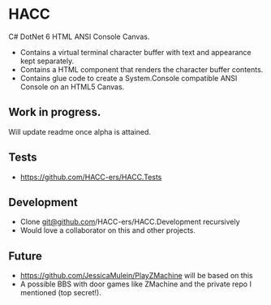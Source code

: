 # HACC

C# DotNet 6 HTML ANSI Console Canvas.
* Contains a virtual terminal character buffer with text and appearance kept separately.
* Contains a HTML component that renders the character buffer contents.
* Contains glue code to create a System.Console compatible ANSI Console on an HTML5 Canvas.

## Work in progress.

Will update readme once alpha is attained.

## Tests
- https://github.com/HACC-ers/HACC.Tests

## Development
* Clone git@github.com/HACC-ers/HACC.Development recursively
* Would love a collaborator on this and other projects.

## Future
* https://github.com/JessicaMulein/PlayZMachine will be based on this
* A possible BBS with door games like ZMachine and the private repo I mentioned (top secret!).
